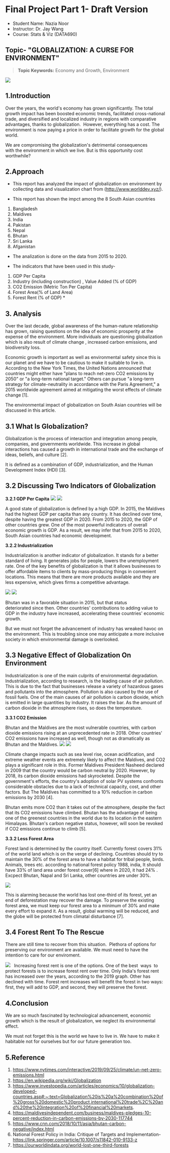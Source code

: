 # **Final Project Part 1- Draft Version**
- Student Name: Nazia Noor
- Instructor: Dr. Jay Wang
- Course: Stats & Viz (DATA690)




## **Topic-  "GLOBALIZATION: A CURSE FOR ENVIRONMENT"**


> **Topic Keywords:** Economy and Growth, Environment



![](Picture1.jpg)



## **1.Introduction**


Over the years, the world's economy has grown significantly. The total growth impact has been boosted economic trends, facilitated cross-national trade, and diversified and localized industry in regions with comparative advantages, thanks to globalization.  However, everything has a cost. The environment is now paying a price in order to facilitate growth for the global world.

We are compromising the globalization's detrimental consequences with the environment in which we live. But is this opportunity cost worthwhile?

## **2.Approach**



- This report has analyzed the impact of globalization on environment by collecting data and visualization chart from (http://www.worlddev.xyz/).

- This report has shown the impct among the 8 South Asian countries


1.   Bangladesh
2.   Maldives
3.   India
4.   Pakistan
5.   Nepal
6.   Bhutan
7.   Sri Lanka
8.   Afganistan 



- The analization is done on the data from 2015 to 2020.

- The indicators that have been used in this study-


1.   GDP Per Capita
2.   Industry (including construction) , Value Added (% of GDP)
3.   CO2 Emission (Metric Ton Per Capita)
4.   Forest Area(% of Land Area)
5.   Forest Rent (% of GDP) *



## **3. Analysis**



Over the last decade, global awareness of the human-nature relationship has grown, raising questions on the idea of economic prosperity at the expense of the environment. More individuals are questioning globalization which is also result of climate change , increased carbon emissions, and biodiversity loss.

Economic growth is important as well as environmental safety since this is our planet and we have to be cautious to make it suitable to live in.
According to the New York Times, the United Nations announced that countries might either have "plans to reach net-zero CO2 emissions by 2050" or "a long-term national target." Others can pursue "a long-term strategy for climate-neutrality in accordance with the Paris Agreement," a 2015 worldwide agreement aimed at mitigating the worst effects of climate change [1].

The environmental impact of globalization on South Asian countries will be discussed in this article.

## **3.1 What Is Globalization?** 


Globalization is the process of interaction and integration among people, companies, and governments worldwide. This increase in global interactions has caused a growth in international trade and the exchange of ideas, beliefs, and culture [2].  

It is defined as a combination of GDP, industrialization, and the Human Development Index (HDI) [3]. 

## **3.2 Discussing Two Indicators of Globalization**



**3.2.1 GDP Per Capita**
![](GDP1.jpg)
![](GDP2.jpg)

A good state of globalization is defined by a high GDP. In 2015, the Maldives had the highest GDP per capita than any country. It has declined over time, despite having the greatest GDP in 2020. From 2015 to 2020, the GDP of other countries grew. One of the most powerful indicators of overall economic growth is GDP. As a result, we may infer that from 2015 to 2020, South Asian countries had economic development.



**3.2.2 Industrialization**

Industrialization is another indicator of globalization. It stands for a better standard of living. It generates jobs for people, lowers the unemployment rate. One of the key benefits of globalization is that it allows businesses to offer affordable items to clients by mass-producing things in convenient locations. This means that there are more products available and they are less expensive, which gives firms a competitive advantage.

![](industry1.jpg)
![](industry2.png)

Bhutan was in a favorable situation in 2015, but that status deteriorated since then. Other countries' contributions to adding value to GDP in the industry have increased, accelerating these countries' economic growth.


But we must not forget the advancement of industry has wreaked havoc on the environment. This is troubling since one may anticipate a more inclusive society in which environmental damage is overlooked.


## **3.3 Negative Effect of Globalization On Environment**

Industrialization is one of the main culprits of environmental degradation.
Industrialization, according to research, is the leading cause of air pollution. This is due to the fact that businesses release a variety of hazardous gases and pollutants into the atmosphere. Pollution is also caused by the use of fossil fuels. One of the main causes of air pollution is carbon dioxide, which is emitted in large quantities by industry. It raises the bar. As the amount of carbon dioxide in the atmosphere rises, so does the temperature.

**3.3.1 CO2 Emission**

Bhutan and the Maldives are the most vulnerable countries, with carbon dioxide emissions rising at an unprecedented rate in 2018. Other countries' CO2 emissions have increased as well, though not as dramatically as Bhutan and the Maldives.
![](CO2_1.jpg)
![](CO2_2.jpg)

Climate change impacts such as sea level rise, ocean acidification, and extreme weather events are extremely likely to affect the Maldives, and CO2 plays a significant role in this. Former Maldives President Nasheed declared in 2009 that the country would be carbon neutral by 2020. However, by 2018, its carbon dioxide emissions had skyrocketed. Despite the government's efforts, the country's adoption of solar PV systems confronts considerable obstacles due to a lack of technical capacity, cost, and other factors. But The Maldives has committed to a 10% reduction in carbon emissions by 2030 [4].

Bhutan emits more CO2 than it takes out of the atmosphere, despite the fact that its CO2 emissions have climbed. Bhutan has the advantage of being one of the greenest countries in the world due to its location in the eastern Himalayas. Bhutan's carbon negative status, however, will soon be revoked if CO2 emissions continue to climb [5].

**3.3.2 Less Forest Area**

Forest land is determined by the country itself. Currently forest covers 31% of the world land which is on the verge of declining. Countries should try to maintain the 30% of the forest area to have a habitat for tribal people, birds. Animals, trees etc. according to national forest policy 1988, india, It should have 33% of land area under forest cover[6] where in 2020, it had 24% . Excpect Bhutan, Napal and Sri Lanka, other countries are under 30%.

![](forest.jpg)

This is alarming because the world has lost one-third of its forest, yet an end of deforestation may recover the damage. To preserve the existing forest area, we must keep our forest area to a minimum of 30% and make every effort to expand it. As a result, global warming will be reduced, and the globe will be protected from climatal disturbance [7].

## **3.4 Forest Rent To The Rescue**

There are still time to recover from this situation.  Plethora of options for preserving our environment are available. We must need to have the intention to care for our enviroment.

![](rent.jpg)
 
Increasing forest rent is one of the options. One of the best  ways  to protect forests is to increase forest rent over time. Only India's forest rent has increased over the years, according to the 2019 graph. Other has declined with time. Forest rent increases will benefit the forest in two ways: first, they will add to GDP, and second, they will preserve the forest.

## **4.Conclusion**

We are so much fascinated by technological advancement, economic growth which is the result of globalization, we neglect its environmental effect. 

We must not forget this is the world we have to live in. We have to make it habitable not for ourselves but for our future generation too.


## **5.Reference**


1.   https://www.nytimes.com/interactive/2019/09/25/climate/un-net-zero-emissions.html
2.   https://en.wikipedia.org/wiki/Globalization
3.   https://www.investopedia.com/articles/economics/10/globalization-developed-countries.asp#:~:text=Globalization%20is%20a%20combination%20of%20gross%20domestic%20product,international%20trade%2C%20and%20the%20integration%20of%20financial%20markets.
4.   https://maldivesindependent.com/business/maldives-pledges-10-percent-reduction-in-carbon-emissions-by-2030-117744
5.   https://www.cnn.com/2018/10/11/asia/bhutan-carbon-negative/index.html
6.   National Forest Policy in India: Critique of Targets and Implementation-https://link.springer.com/article/10.1007/s11842-010-9133-z
7.   https://ourworldindata.org/world-lost-one-third-forests
